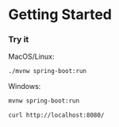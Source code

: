 # Getting Started

### Try it

MacOS/Linux:

```bash
./mvnw spring-boot:run
```

Windows:

```bash
mvnw spring-boot:run
```

```
curl http://localhost:8080/
```